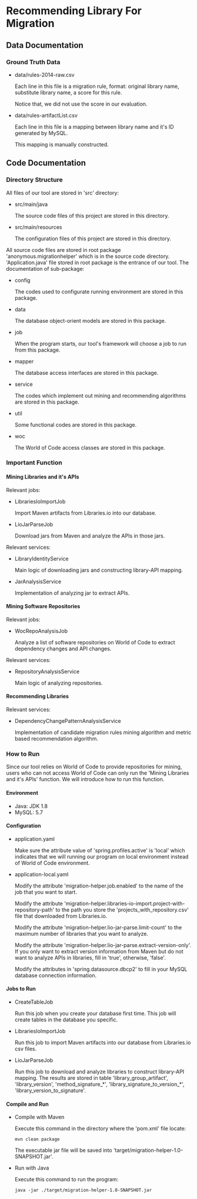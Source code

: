 # Recommending Library For Migration

## Data Documentation

### Ground Truth Data

- data/rules-2014-raw.csv

  Each line in this file is a migration rule, format: original library name, substitute library name, a score for this rule.

  Notice that, we did not use the score in our evaluation.

- data/rules-artifactList.csv

  Each line in this file is a mapping between library name and it's ID generated by MySQL.

  This mapping is manually constructed.

## Code Documentation

### Directory Structure

All files of our tool are stored in 'src' directory:

- src/main/java

  The source code files of this project are stored in this directory.

- src/main/resources

  The configuration files of this project are stored in this directory.

All source code files are stored in root package 'anonymous.migrationhelper' which is in the source code directory.  'Application.java' file stored in root package is the entrance of our tool. The documentation of sub-package:

- config

  The codes used to configurate running environment are stored in this package.

- data

  The database object-orient models are stored in this package.

- job

  When the program starts, our tool's framework will choose a job to run from this package.

- mapper

  The database access interfaces are stored in this package.

- service

  The codes which implement out mining and recommending algorithms are stored in this package.

- util

  Some functional codes are stored in this package.

- woc

  The World of Code access classes are stored in this package.

### Important Function

#### Mining Libraries and it's APIs

Relevant jobs:

- LibrariesIoImportJob

  Import Maven artifacts from Libraries.io into our database.

- LioJarParseJob

  Download jars from Maven and analyze the APIs in those jars.

Relevant services:

- LibraryIdentityService

  Main logic of downloading jars and constructing library-API mapping.

- JarAnalysisService

  Implementation of analyzing jar to extract APIs.

#### Mining Software Repositories

Relevant jobs:

- WocRepoAnalysisJob

  Analyze a list of software repositories on World of Code to extract dependency changes and API changes.

Relevant services:

- RepositoryAnalysisService

  Main logic of analyzing repositories.

#### Recommending Libraries

Relevant services:

- DependencyChangePatternAnalysisService

  Implementation of candidate migration rules mining algorithm and metric based recommendation algorithm.

### How to Run

Since our tool relies on World of Code to provide repositories for mining, users who can not access World of Code can only run the 'Mining Libraries and it's APIs' function. We will introduce how to run this function.

#### Environment

- Java: JDK 1.8
- MySQL: 5.7

#### Configuration

- application.yaml

  Make sure the attribute value of 'spring.profiles.active' is 'local' which indicates that we will running our program on local environment instead of World of Code environment.

- application-local.yaml

  Modify the attribute 'migration-helper.job.enabled' to the name of the job that you want to start.

  Modify the attribute 'migration-helper.libraries-io-import.project-with-repository-path' to the path you store the 'projects_with_repository.csv' file that downloaded from Libraries.io.

  Modify the attribute 'migration-helper.lio-jar-parse.limit-count' to the maximum number of libraries that you want to analyze.

  Modify the attribute 'migration-helper.lio-jar-parse.extract-version-only'. If you only want to extract version information from Maven but do not want to analyze APIs in libraries, fill in 'true', otherwise, 'false'.

  Modify the attributes in 'spring.datasource.dbcp2' to fill in your MySQL database connection information.

#### Jobs to Run

- CreateTableJob

  Run this job when you create your database first time. This job will create tables in the database you specific.

- LibrariesIoImportJob

  Run this job to import Maven artifacts into our database from Libraries.io csv files.

- LioJarParseJob

  Run this job to download and analyze libraries to construct library-API mapping. The results are stored in table 'library\_group\_artifact', 'library\_version', 'method\_signature\_\*', 'library\_signature\_to\_version\_\*', 'library\_version\_to\_signature'.

#### Compile and Run

- Compile with Maven

  Execute this command in the directory where the 'pom.xml' file locate:

  ```shell
  mvn clean package
  ```

  The executable jar file will be saved into 'target/migration-helper-1.0-SNAPSHOT.jar'.

- Run with Java

  Execute this command to run the program:

  ```
  java -jar ./target/migration-helper-1.0-SNAPSHOT.jar
  ```

  

